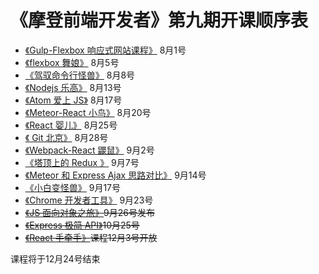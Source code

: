 # 《摩登前端开发者》第九期开课顺序表

- [《Gulp-Flexbox 响应式网站课程》](http://haoqicat.com/gulp-flex-res) 8月1号
- [《flexbox 舞娘》](http://haoqicat.com/flexbox-dancer) 8月5号
- [《驾驭命令行怪兽》](http://haoqicat.com/ride-cli-monster) 8月8号
- [《Nodejs 乐高》](http://haoqicat.com/nodejs-lego) 8月13号
- [《Atom 爱上 JS》](http://haoqicat.com/atom-love-js) 8月17号
- [《Meteor-React 小鸟》](http://haoqicat.com/meteor-react-bird) 8月20号
- [《React 婴儿》](http://haoqicat.com/react-baby) 8月25号
- [《 Git 北京》](http://haoqicat.com/gitbeijing) 8月28号
- [《Webpack-React 鼹鼠》](http://haoqicat.com/webpack-react-mole) 9月2号
- [《塔顶上的 Redux 》](http://haoqicat.com/redux-tower) 9月7号
- [《Meteor 和 Express Ajax 思路对比》](http://haoqicat.com/meteor-express-ajax) 9月14号
- [《小白变怪兽》](http://haoqicat.com/bianguaishou) 9月17号
- [《Chrome 开发者工具》](http://haoqicat.com/chrome-devtools) 9月23号
- <del>[《JS 面向对象之旅》](http://haoqicat.com/o-o-js)9月26号发布</del>
- <del>[《Express 极简 API》](http://haoqicat.com/react-express-api)10月25号</del>
- <del>[《React 手牵手》](http://haoqicat.com/hand-in-hand-react)课程12月3号开放</del>

课程将于12月24号结束
